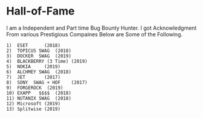 # Hall-of-Fame
I am a Independent and Part time Bug Bounty Hunter. I got Acknowledgment From various Prestigious Compaines Below are Some of the Following.


 	1)	ESET      (2018)
	2)	TOPICUS SWAG  (2018)
	3)	DOCKER  SWAG  (2019)
	4)	BLACKBERRY (3 Time) (2019)
	5)	NOKIA     (2019)
	6)	ALCHMEY SWAG  (2018)
	7)	JET       (2017)
	8)	SONY  SWAG + HOF    (2017)
	9)	FORGEROCK  (2019)
	10)	EXAPP   $$$$  (2018)
	11)	NUTANIX SWAG  (2018)
	12)	Microsoft (2019)
	13)	Splitwise (2019)
